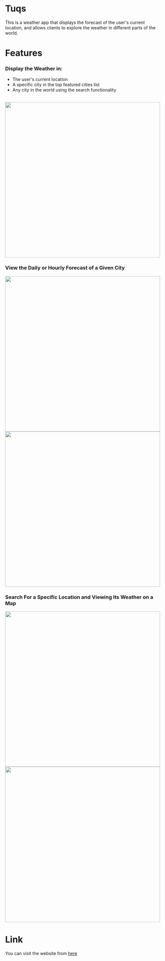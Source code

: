 # Tuqs

This is a weather app that displays the forecast of the user's current location, and allows clients to explore the weather in different parts of the world.

# Features

### Display the Weather in:
- The user's current location
- A specific city in the top featured cities list
- Any city in the world using the search functionality

<br />

<img src='https://user-images.githubusercontent.com/26127333/98642399-4c770d00-2392-11eb-8b48-7f29e3461f21.PNG' width='500' />

<br />

### View the Daily or Hourly Forecast of a Given City
<img src='https://user-images.githubusercontent.com/26127333/98642557-81835f80-2392-11eb-8101-fbf5165e17c2.PNG' width='500' />

<br />

<img src='https://user-images.githubusercontent.com/26127333/98643176-7846c280-2393-11eb-9b9f-33d3cb8b80c9.PNG' width='500' />

<br />

### Search For a Specific Location and Viewing Its Weather on a Map
<img src='https://user-images.githubusercontent.com/26127333/98642920-1a19df80-2393-11eb-9919-4006bda43145.PNG' width='500' />

<br />

<img src='https://user-images.githubusercontent.com/26127333/98643041-4897ba80-2393-11eb-951f-7f629a2226fb.PNG' width='500' />

<br />

# Link

You can visit the website from [ here](https://quizzical-perlman-6e29ec.netlify.app/)